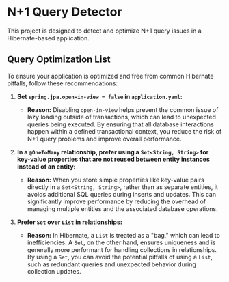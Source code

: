 # N+1 Query Detector

This project is designed to detect and optimize N+1 query issues in a Hibernate-based application.

## Query Optimization List

To ensure your application is optimized and free from common Hibernate pitfalls, follow these recommendations:

1. **Set `spring.jpa.open-in-view = false` in `application.yaml`:**
   - **Reason:** Disabling `open-in-view` helps prevent the common issue of lazy loading outside of transactions, which can lead to unexpected queries being executed. By ensuring that all database interactions happen within a defined transactional context, you reduce the risk of N+1 query problems and improve overall performance.

2. **In a `@OneToMany` relationship, prefer using a `Set<String, String>` for key-value properties that are not reused between entity instances instead of an entity:**
   - **Reason:** When you store simple properties like key-value pairs directly in a `Set<String, String>`, rather than as separate entities, it avoids additional SQL queries during inserts and updates. This can significantly improve performance by reducing the overhead of managing multiple entities and the associated database operations.

3. **Prefer `Set` over `List` in relationships:**
   - **Reason:** In Hibernate, a `List` is treated as a "bag," which can lead to inefficiencies. A `Set`, on the other hand, ensures uniqueness and is generally more performant for handling collections in relationships. By using a `Set`, you can avoid the potential pitfalls of using a `List`, such as redundant queries and unexpected behavior during collection updates.
